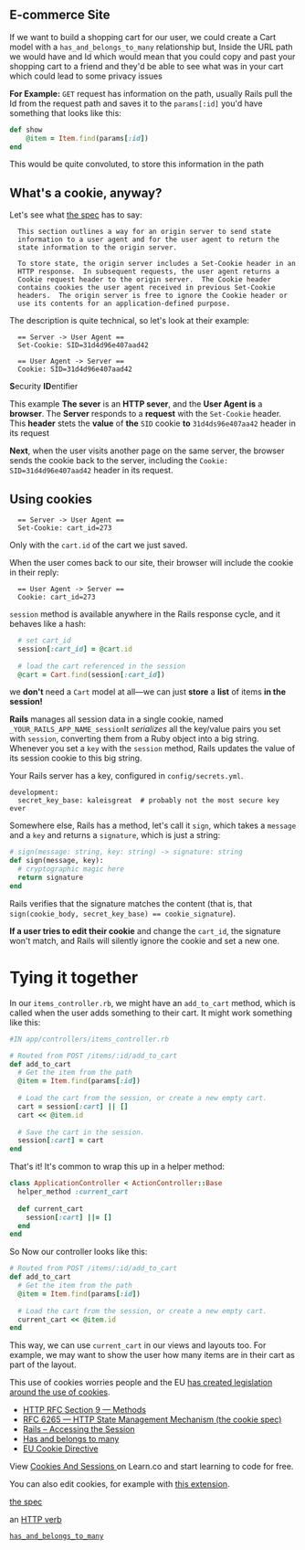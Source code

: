 ## E-commerce Site

If we want to build a shopping cart for our user, we could create a Cart model with a `has_and_belongs_to_many` relationship but, Inside the URL path we would have and Id which would mean that you could copy and past your shopping cart to a friend and they'd be able to see what was in your cart which could lead to some privacy issues

**For Example:** `GET` request has information on the path, usually Rails pull the Id from the request path and saves it to the `params[:id]` you'd have something that looks like this:

```ruby
def show
	@item = Item.find(params[:id])
end
```

This would be quite convoluted, to store this information in the path

## What's a cookie, anyway?

Let's see what [the spec](http://tools.ietf.org/html/rfc6265) has to say:

```erb
  This section outlines a way for an origin server to send state
  information to a user agent and for the user agent to return the
  state information to the origin server.
 
  To store state, the origin server includes a Set-Cookie header in an
  HTTP response.  In subsequent requests, the user agent returns a
  Cookie request header to the origin server.  The Cookie header
  contains cookies the user agent received in previous Set-Cookie
  headers.  The origin server is free to ignore the Cookie header or
  use its contents for an application-defined purpose.
```

The description is quite technical, so let's look at their example:

```irb
  == Server -> User Agent ==
  Set-Cookie: SID=31d4d96e407aad42
 
  == User Agent -> Server ==
  Cookie: SID=31d4d96e407aad42
```

**S**ecurity **ID**entifier

This example **The sever** is an **HTTP sever**, and the **User Agent is** a **browser**. The **Server** responds to a **request** with the `Set-Cookie` header. This **header** stets the **value** of **the** `SID` cookie **to** `31d4ds96e407aa42` header in its request 

**Next**, when the user visits another page on the same server, the browser sends the cookie back to the server, including the `Cookie: SID=31d4d96e407aad42` header in its request.

## Using cookies

```
  == Server -> User Agent ==
  Set-Cookie: cart_id=273
```

Only with the `cart.id` of the cart we just saved.

When the user comes back to our site, their browser will include the cookie in their reply:

```
  == User Agent -> Server ==
  Cookie: cart_id=273
```

`session` method is available anywhere in the Rails response cycle, and it behaves like a hash:

```ruby
  # set cart_id
  session[:cart_id] = @cart.id
 
  # load the cart referenced in the session
  @cart = Cart.find(session[:cart_id])
```

we **don't** need a `Cart` model at all—we can just **store** a **list** of items **in the session!**

**Rails** manages all session data in a single cookie, named `_YOUR_RAILS_APP_NAME_session`It *serializes* all the key/value pairs you set with `session`, converting them from a Ruby object into a big string. Whenever you set a `key` with the `session` method, Rails updates the value of its session cookie to this big string.

Your Rails server has a key, configured in `config/secrets.yml`.

```
development:
  secret_key_base: kaleisgreat  # probably not the most secure key ever
```

Somewhere else, Rails has a method, let's call it `sign`, which takes a `message` and a `key` and returns a `signature`, which is just a string:

```ruby
# sign(message: string, key: string) -> signature: string
def sign(message, key):
  # cryptographic magic here
  return signature
end
```

Rails verifies that the signature matches the content (that is, that `sign(cookie_body, secret_key_base) == cookie_signature`).

**If a user tries to edit their cookie** and change the `cart_id`, the signature won't match, and Rails will silently ignore the cookie and set a new one.

# Tying it together

In our `items_controller.rb`, we might have an `add_to_cart` method, which is called when the user adds something to their cart. It might work something like this:

```ruby
#IN app/controllers/items_controller.rb

# Routed from POST /items/:id/add_to_cart
def add_to_cart
  # Get the item from the path
  @item = Item.find(params[:id])
 
  # Load the cart from the session, or create a new empty cart.
  cart = session[:cart] || []
  cart << @item.id
 
  # Save the cart in the session.
  session[:cart] = cart
end
```

That's it! It's common to wrap this up in a helper method:

```ruby
class ApplicationController < ActionController::Base
  helper_method :current_cart
 
  def current_cart
    session[:cart] ||= []
  end
end
```

So Now our controller looks like this:

```ruby
# Routed from POST /items/:id/add_to_cart
def add_to_cart
  # Get the item from the path
  @item = Item.find(params[:id])
 
  # Load the cart from the session, or create a new empty cart.
  current_cart << @item.id
end
```

This way, we can use `current_cart` in our views and layouts too. For example, we may want to show the user how many items are in their cart as part of the layout.

This use of cookies worries people and the EU [has created legislation around the use of cookies](https://en.wikipedia.org/wiki/HTTP_cookie#EU_cookie_directive).

- [HTTP RFC Section 9 — Methods](http://www.w3.org/Protocols/rfc2616/rfc2616-sec9.html)
- [RFC 6265 — HTTP State Management Mechanism (the cookie spec)](http://tools.ietf.org/html/rfc6265)
- [Rails – Accessing the Session](http://guides.rubyonrails.org/action_controller_overview.html#accessing-the-session)
- [Has and belongs to many](http://guides.rubyonrails.org/association_basics.html#the-has-and-belongs-to-many-association)
- [EU Cookie Directive](https://en.wikipedia.org/wiki/HTTP_cookie#EU_cookie_directive)

View [Cookies And Sessions ](https://learn.co/lessons/cookies_and_sessions_readme)on Learn.co and start learning to code for free.

You can also edit cookies, for example with [this extension](https://chrome.google.com/webstore/detail/editthiscookie/fngmhnnpilhplaeedifhccceomclgfbg?hl=en).

[the spec](http://tools.ietf.org/html/rfc6265) 

an [HTTP verb](http://www.w3.org/Protocols/rfc2616/rfc2616-sec9.html)

[`has_and_belongs_to_many`](http://guides.rubyonrails.org/association_basics.html#the-has-and-belongs-to-many-association)